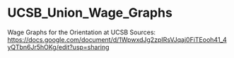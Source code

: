 # UCSB_Union_Wage_Graphs
Wage Graphs for the Orientation at UCSB
Sources: https://docs.google.com/document/d/1WpwxdJg2zpIRsVJqaj0FiTEooh41_4yQTbn6Jr5hOKg/edit?usp=sharing

